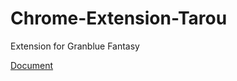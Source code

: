 # Chrome-Extension-Tarou

Extension for Granblue Fantasy

[Document](https://waaatanuki.github.io/tarou-docs)
